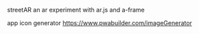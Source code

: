 streetAR
an ar experiment with ar.js and a-frame



app icon generator
https://www.pwabuilder.com/imageGenerator
